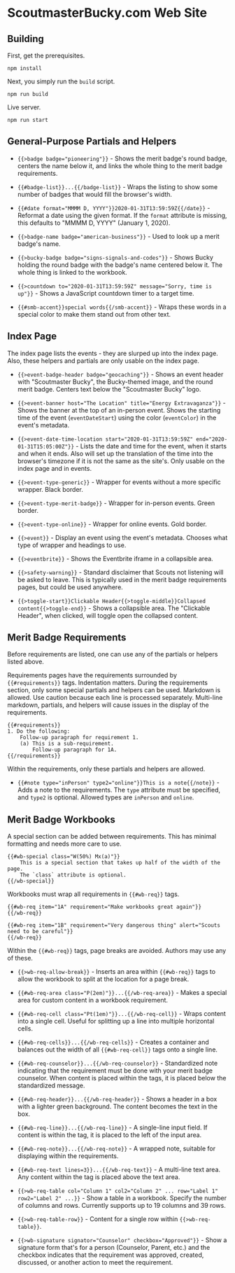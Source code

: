 ScoutmasterBucky.com Web Site
=============================


Building
--------

First, get the prerequisites.

    npm install

Next, you simply run the `build` script.

    npm run build

Live server.

    npm run start


General-Purpose Partials and Helpers
------------------------------------

* `{{>badge badge="pioneering"}}` - Shows the merit badge's round badge, centers the name below it, and links the whole thing to the merit badge requirements.

* `{{#badge-list}}...{{/badge-list}}` - Wraps the listing to show some number of badges that would fill the browser's width.

* `{{#date format="MMMM D, YYYY"}}2020-01-31T13:59:59Z{{/date}}` - Reformat a date using the given format. If the `format` attribute is missing, this defaults to "MMMM D, YYYY" (January 1, 2020).

* `{{>badge-name badge="american-business"}}` - Used to look up a merit badge's name.

* `{{>bucky-badge badge="signs-signals-and-codes"}}` - Shows Bucky holding the round badge with the badge's name centered below it. The whole thing is linked to the workbook.

* `{{>countdown to="2020-01-31T13:59:59Z" message="Sorry, time is up"}}` - Shows a JavaScript countdown timer to a target time.

* `{{#smb-accent}}special words{{/smb-accent}}` - Wraps these words in a special color to make them stand out from other text.


Index Page
----------

The index page lists the events - they are slurped up into the index page. Also, these helpers and partials are only usable on the index page.

* `{{>event-badge-header badge="geocaching"}}` - Shows an event header with "Scoutmaster Bucky", the Bucky-themed image, and the round merit badge. Centers text below the "Scoutmaster Bucky" logo.

* `{{>event-banner host="The Location" title="Energy Extravaganza"}}` - Shows the banner at the top of an in-person event. Shows the starting time of the event (`eventDateStart`) using the color (`eventColor`) in the event's metadata.

* `{{>event-date-time-location start="2020-01-31T13:59:59Z" end="2020-01-31T15:05:00Z"}}` - Lists the date and time for the event, when it starts and when it ends. Also will set up the translation of the time into the browser's timezone if it is not the same as the site's. Only usable on the index page and in events.

* `{{>event-type-generic}}` - Wrapper for events without a more specific wrapper. Black border.

* `{{>event-type-merit-badge}}` - Wrapper for in-person events. Green border.

* `{{>event-type-online}}` - Wrapper for online events. Gold border.

* `{{>event}}` - Display an event using the event's metadata. Chooses what type of wrapper and headings to use.

* `{{>eventbrite}}` - Shows the Eventbrite iframe in a collapsible area.

* `{{>safety-warning}}` - Standard disclaimer that Scouts not listening will be asked to leave. This is typically used in the merit badge requirements pages, but could be used anywhere.

* `{{>toggle-start}}Clickable Header{{>toggle-middle}}Collapsed content{{>toggle-end}}` - Shows a collapsible area. The "Clickable Header", when clicked, will toggle open the collapsed content.


Merit Badge Requirements
------------------------

Before requirements are listed, one can use any of the partials or helpers listed above.

Requirements pages have the requirements surrounded by `{{#requirements}}` tags. Indentation matters. During the requirements section, only some special partials and helpers can be used. Markdown is allowed. Use caution because each line is processed separately. Multi-line markdown, partials, and helpers will cause issues in the display of the requirements.

    {{#requirements}}
    1. Do the following:
        Follow-up paragraph for requirement 1.
        (a) This is a sub-requirement.
            Follow-up paragraph for 1A.
    {{/requirements}}

Within the requirements, only these partials and helpers are allowed.

* `{{#note type="inPerson" type2="online"}}This is a note{{/note}}` - Adds a note to the requirements. The `type` attribute must be specified, and `type2` is optional. Allowed types are `inPerson` and `online`.


Merit Badge Workbooks
---------------------

A special section can be added between requirements. This has minimal formatting and needs more care to use.

    {{#wb-special class="W(50%) Mx(a)"}}
        This is a special section that takes up half of the width of the page.
        The `class` attribute is optional.
    {{/wb-special}}

Workbooks must wrap all requirements in `{{#wb-req}}` tags.

    {{#wb-req item="1A" requirement="Make workbooks great again"}}
    {{/wb-req}}

    {{#wb-req item="1B" requirement="Very dangerous thing" alert="Scouts need to be careful"}}
    {{/wb-req}}

Within the `{{#wb-req}}` tags, page breaks are avoided. Authors may use any of these.

* `{{>wb-req-allow-break}}` - Inserts an area within `{{#wb-req}}` tags to allow the workbook to split at the location for a page break.

* `{{#wb-req-area class="P(2em)"}}...{{/wb-req-area}}` - Makes a special area for custom content in a workbook requirement.

* `{{#wb-req-cell class="Pt(1em)"}}...{{/wb-req-cell}}` - Wraps content into a single cell. Useful for splitting up a line into multiple horizontal cells.

* `{{#wb-req-cells}}...{{/wb-req-cells}}` - Creates a container and balances out the width of all `{{#wb-req-cell}}` tags onto a single line.

* `{{#wb-req-counselor}}...{{/wb-req-counselor}}` - Standardized note indicating that the requirement must be done with your merit badge counselor. When content is placed within the tags, it is placed below the standardized message.

* `{{#wb-req-header}}...{{/wb-req-header}}` - Shows a header in a box with a lighter green background. The content becomes the text in the box.

* `{{#wb-req-line}}...{{/wb-req-line}}` - A single-line input field. If content is within the tag, it is placed to the left of the input area.

* `{{#wb-req-note}}...{{/wb-req-note}}` - A wrapped note, suitable for displaying within the requirements.

* `{{#wb-req-text lines=3}}...{{/wb-req-text}}` - A multi-line text area. Any content within the tag is placed above the text area.

* `{{>wb-req-table col="Column 1" col2="Column 2" ... row="Label 1" row2="Label 2" ...}}` - Show a table in a workbook. Specify the number of columns and rows. Currently supports up to 19 columns and 39 rows.

* `{{>wb-req-table-row}}` - Content for a single row within `{{>wb-req-table}}`.

* `{{>wb-signature signator="Counselor" checkbox="Approved"}}` - Show a signature form that's for a person (Counselor, Parent, etc.) and the checkbox indicates that the requirement was approved, created, discussed, or another action to meet the requirement.
